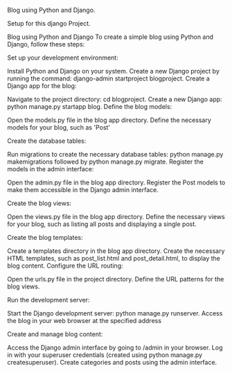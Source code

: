 Blog using Python and Django. 

Setup for this django Project.

Blog using Python and Django To create a simple blog using Python and Django, follow these steps:

Set up your development environment:

Install Python and Django on your system. Create a new Django project by running the command: django-admin startproject blogproject. Create a Django app for the blog:

Navigate to the project directory: cd blogproject. Create a new Django app: python manage.py startapp blog. Define the blog models:

Open the models.py file in the blog app directory. Define the necessary models for your blog, such as 'Post'

Create the database tables:

Run migrations to create the necessary database tables: python manage.py makemigrations followed by python manage.py migrate. Register the models in the admin interface:

Open the admin.py file in the blog app directory. Register the Post models to make them accessible in the Django admin interface.

Create the blog views:

Open the views.py file in the blog app directory. Define the necessary views for your blog, such as listing all posts and displaying a single post.

Create the blog templates:

Create a templates directory in the blog app directory. Create the necessary HTML templates, such as post_list.html and post_detail.html, to display the blog content. Configure the URL routing:

Open the urls.py file in the project directory. Define the URL patterns for the blog views.

Run the development server:

Start the Django development server: python manage.py runserver. Access the blog in your web browser at the specified address

Create and manage blog content:

Access the Django admin interface by going to /admin in your browser. Log in with your superuser credentials (created using python manage.py createsuperuser). Create categories and posts using the admin interface.
